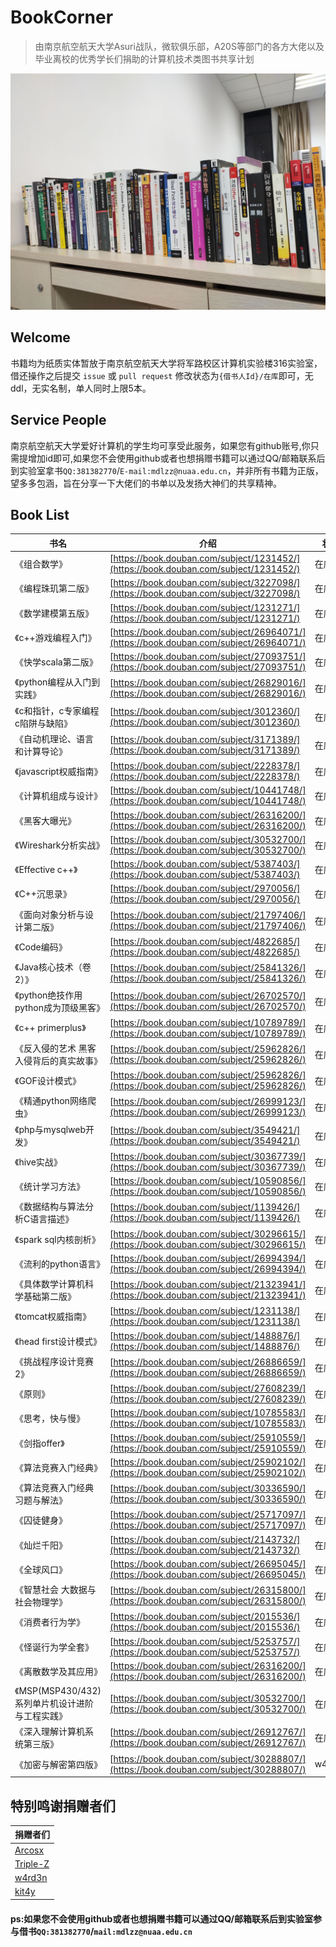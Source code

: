# BookCorner
> 由南京航空航天大学Asuri战队，微软俱乐部，A20S等部门的各方大佬以及毕业离校的优秀学长们捐助的计算机技术类图书共享计划


![](/1.jpg)
## Welcome
书籍均为纸质实体暂放于南京航空航天大学将军路校区计算机实验楼316实验室，借还操作之后提交 `issue` 或 `pull request` 修改状态为`{借书人Id}/在库`即可，无ddl，无实名制，单人同时上限5本。
## Service People
南京航空航天大学爱好计算机的学生均可享受此服务，如果您有github账号,你只需提增加id即可,如果您不会使用github或者也想捐赠书籍可以通过QQ/邮箱联系后到实验室拿书`QQ:381382770`/`E-mail:mdlzz@nuaa.edu.cn`，并非所有书籍为正版，望多多包涵，旨在分享一下大佬们的书单以及发扬大神们的共享精神。

## Book List
| 书名           | 介绍                      | 状态|
| -------------- | ------------------------ | -----|
| 《组合数学》 | [https://book.douban.com/subject/1231452/](https://book.douban.com/subject/1231452/) | 在库|
| 《编程珠玑第二版》 | [https://book.douban.com/subject/3227098/](https://book.douban.com/subject/3227098/) | 在库|
| 《数学建模第五版》 |[https://book.douban.com/subject/1231271/](https://book.douban.com/subject/1231271/)  | 在库|
| 《c++游戏编程入门》 |  [https://book.douban.com/subject/26964071/](https://book.douban.com/subject/26964071/)| 在库|
| 《快学scala第二版》 |  [https://book.douban.com/subject/27093751/](https://book.douban.com/subject/27093751/)| 在库|
| 《python编程从入门到实践》 | [https://book.douban.com/subject/26829016/](https://book.douban.com/subject/26829016/) | 在库|
| 《c和指针，c专家编程c陷阱与缺陷》 | [https://book.douban.com/subject/3012360/](https://book.douban.com/subject/3012360/) | 在库|
| 《自动机理论、语言和计算导论》 | [https://book.douban.com/subject/3171389/](https://book.douban.com/subject/3171389/) | 在库|
| 《javascript权威指南》 | [https://book.douban.com/subject/2228378/](https://book.douban.com/subject/2228378/) | 在库|
| 《计算机组成与设计》 |[https://book.douban.com/subject/10441748/](https://book.douban.com/subject/10441748/)  | 在库|
| 《黑客大曝光》 | [https://book.douban.com/subject/26316200/](https://book.douban.com/subject/26316200/) | 在库|
| 《Wireshark分析实战》 | [https://book.douban.com/subject/30532700/](https://book.douban.com/subject/30532700/) | 在库|
| 《Effective c++》 | [https://book.douban.com/subject/5387403/](https://book.douban.com/subject/5387403/) | 在库|
| 《C++沉思录》 | [https://book.douban.com/subject/2970056/](https://book.douban.com/subject/2970056/) | 在库|
| 《面向对象分析与设计第二版》 | [https://book.douban.com/subject/21797406/](https://book.douban.com/subject/21797406/) | 在库|
| 《Code编码》 | [https://book.douban.com/subject/4822685/](https://book.douban.com/subject/4822685/) | 在库|
| 《Java核心技术（卷2）》 | [https://book.douban.com/subject/25841326/](https://book.douban.com/subject/25841326/) | 在库|
| 《python绝技作用python成为顶级黑客》 | [https://book.douban.com/subject/26702570/](https://book.douban.com/subject/26702570/) | 在库|
| 《c++ primerplus》 |[https://book.douban.com/subject/10789789/](https://book.douban.com/subject/10789789/)  | 在库|
| 《反入侵的艺术 黑客入侵背后的真实故事》 |  [https://book.douban.com/subject/25962826/](https://book.douban.com/subject/25962826/)| 在库|
| 《GOF设计模式》 |  [https://book.douban.com/subject/25962826/](https://book.douban.com/subject/25962826/)| 在库|
| 《精通python网络爬虫》 | [https://book.douban.com/subject/26999123/](https://book.douban.com/subject/26999123/) | 在库|
| 《php与mysqlweb开发》 | [https://book.douban.com/subject/3549421/](https://book.douban.com/subject/3549421/) | 在库|
| 《hive实战》 | [https://book.douban.com/subject/30367739/](https://book.douban.com/subject/30367739/) | 在库|
| 《统计学习方法》 | [https://book.douban.com/subject/10590856/](https://book.douban.com/subject/10590856/) | 在库|
| 《数据结构与算法分析C语言描述》 | [https://book.douban.com/subject/1139426/](https://book.douban.com/subject/1139426/) | 在库|
| 《spark sql内核剖析》 | [https://book.douban.com/subject/30296615/](https://book.douban.com/subject/30296615/) | 在库|
| 《流利的python语言》 | [https://book.douban.com/subject/26994394/](https://book.douban.com/subject/26994394/) | 在库|
| 《具体数学计算机科学基础第二版》 |[https://book.douban.com/subject/21323941/](https://book.douban.com/subject/21323941/)  | 在库|
| 《tomcat权威指南》 |[https://book.douban.com/subject/1231138/](https://book.douban.com/subject/1231138/)  | 在库|
| 《head first设计模式》 |[https://book.douban.com/subject/1488876/](https://book.douban.com/subject/1488876/)  | 在库|
| 《挑战程序设计竞赛2》 | [https://book.douban.com/subject/26886659/](https://book.douban.com/subject/26886659/) | 在库|
| 《原则》 | [https://book.douban.com/subject/27608239/](https://book.douban.com/subject/27608239/) | 在库|
| 《思考，快与慢》 | [https://book.douban.com/subject/10785583/](https://book.douban.com/subject/10785583/) | 在库|
| 《剑指offer》 |[https://book.douban.com/subject/25910559/](https://book.douban.com/subject/25910559/)  | 在库|
| 《算法竞赛入门经典》 |  [https://book.douban.com/subject/25902102/](https://book.douban.com/subject/25902102/)| 在库|
| 《算法竞赛入门经典习题与解法》 | [https://book.douban.com/subject/30336590/](https://book.douban.com/subject/30336590/) | 在库|
| 《囚徒健身》 | [https://book.douban.com/subject/25717097/](https://book.douban.com/subject/25717097/) | 在库|
| 《灿烂千阳》 | [https://book.douban.com/subject/2143732/](https://book.douban.com/subject/2143732/) | 在库|
| 《全球风口》 |[https://book.douban.com/subject/26695045/](https://book.douban.com/subject/26695045/)  | 在库|
| 《智慧社会 大数据与社会物理学》 | [https://book.douban.com/subject/26315800/](https://book.douban.com/subject/26315800/) | 在库|
| 《消费者行为学》 | [https://book.douban.com/subject/2015536/](https://book.douban.com/subject/2015536/) | 在库|
| 《怪诞行为学全套》 |[https://book.douban.com/subject/5253757/](https://book.douban.com/subject/5253757/)  | 在库|
| 《离散数学及其应用》 |[https://book.douban.com/subject/26316200/](https://book.douban.com/subject/26316200/)  | 在库|
| 《MSP(MSP430/432)系列单片机设计进阶与工程实践》 |[https://book.douban.com/subject/30532700/](https://book.douban.com/subject/30532700/)  | 在库|
| 《深入理解计算机系统第三版》 | [https://book.douban.com/subject/26912767/](https://book.douban.com/subject/26912767/) | 在库|
|《加密与解密第四版》 | [https://book.douban.com/subject/30288807/](https://book.douban.com/subject/30288807/) | w4rd3n|
## 特别鸣谢捐赠者们
| 捐赠者们         
| -------------- |
| [Arcosx](https://github.com/arcosx) | 
|[Triple-Z](https://github.com/Triple-Z) |
|[w4rd3n](https://github.com/hitworld) |
|[kit4y](https://github.com/kit4y) |
#### ps:如果您不会使用github或者也想捐赠书籍可以通过QQ/邮箱联系后到实验室参与借书`QQ:381382770`/`mail:mdlzz@nuaa.edu.cn`